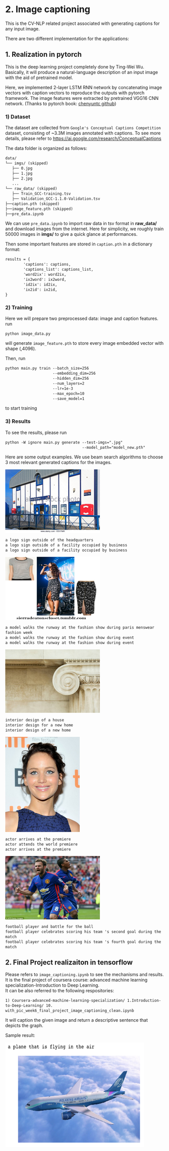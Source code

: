 <div id="part_2"></div>

# 2. Image captioning
This is the CV-NLP related project associated with generating captions for any input image.

There are two different implementation for the applications: <br>

## 1. Realization in pytorch

This is the deep learning project completely done by Ting-Wei Wu. Basically, it will produce a natural-language description of an input image with the aid of pretrained model.

Here, we implemented 2-layer LSTM RNN network by concatenating image vectors with caption vectors to reproduce the outputs with pytorch framework. The image features were extracted by pretrained VGG16 CNN network.
(Thanks to pytorch book: [chenyuntc github](https://github.com/chenyuntc/pytorch-book/tree/master/chapter10-%E5%9B%BE%E5%83%8F%E6%8F%8F%E8%BF%B0(Image%20Caption)))

### 1) Dataset

The dataset are collected from `Google's Conceptual Captions Competition` dataset, consisting of ~3.3M images annotated with captions. To see more details, please refer to https://ai.google.com/research/ConceptualCaptions

The data folder is organized as follows:
```
data/
└── imgs/ (skipped)
   ├── 0.jpg
   ├── 1.jpg
   ├── 2.jpg
   ...
└── raw_data/ (skipped)
   ├── Train_GCC-training.tsv
   ├── Validation_GCC-1.1.0-Validation.tsv
├──caption.pth (skipped)
├──image_feature.pth (skipped)
├──pre_data.ipynb
```
We can use `pre_data.ipynb` to import raw data in tsv format in **raw_data/** and download images from the internet. Here for simplicity, we roughly train 50000 images in **imgs/** to give a quick glance at performances. <br>

Then some important features are stored in `caption.pth` in a dictionary format:
```
results = {
        'captions': captions,
        'captions_list': captions_list,
        'word2ix': word2ix,
        'ix2word': ix2word,
        'id2ix': id2ix,
        'ix2id': ix2id,
}
```

### 2) Training
Here we will prepare two preprocessed data: image and caption features. <br>
run 
```
python image_data.py
```
will generate `image_feature.pth` to store every image embedded vector with shape (,4096).

Then, run
```
python main.py train --batch_size=256
                     --embedding_dim=256
                     --hidden_dim=256
                     --num_layers=2
                     --lr=1e-3
                     --max_epoch=10
                     --save_model=1
```
to start training

### 3) Results
To see the results, please run
```
python -W ignore main.py generate --test-imgs=".jpg"
                                  --model_path="model_new.pth"
```

Here are some output examples. We use beam search algorithms to choose 3 most relevant generated captions for the images.

<img align="center" src="test_imgs/exp1.jpg"  height="200" width="300"> <br>
```
a logo sign outside of the headquarters
a logo sign outside of a facility occupied by business
a logo sign outside of a facility occupied by business
```

<img align="center" src="test_imgs/exp2.jpg"  height="200" width="300"> <br>
```
a model walks the runway at the fashion show during paris menswear fashion week
a model walks the runway at the fashion show during event
a model walks the runway at the fashion show during event
```

<img align="center" src="test_imgs/exp3.jpg"  height="200" width="300"> <br>
```
interior design of a house
interior design for a new home
interior design of a new home
```

<img align="center" src="test_imgs/exp4.jpg"  height="300"> <br>
```
actor arrives at the premiere
actor attends the world premiere
actor arrives at the premiere
```

<img align="center" src="test_imgs/exp5.jpg"  height="200" width="300"> <br>
```
football player and battle for the ball
football player celebrates scoring his team 's second goal during the match
football player celebrates scoring his team 's fourth goal during the match
```

## 2. Final Project realizaiton in tensorflow
Please refers to `image_captioning.ipynb` to see the mechanisms and results. It is the final project of coursera course: advanced machine learning specialization-Introduction to Deep Learning.   
It can be also referred to the following respositories: <br>
```
1) Coursera-advanced-machine-learning-specialization/ 1.Introduction-to-Deep-Learning/ 10. with_pic_week6_final_project_image_captioning_clean.ipynb
```

It will caption the given image and return a descriptive sentence that depicts the graph.  

Sample result:

<img src="result.png"  height="330" width="440">
